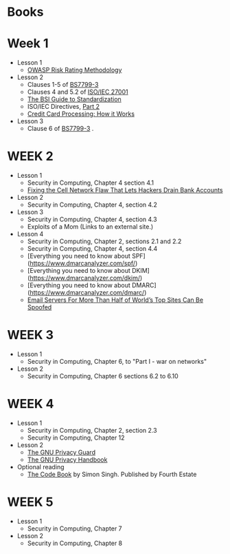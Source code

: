 # Books

# Week 1

* Lesson 1
    * [OWASP Risk Rating Methodology](https://owasp.org/www-community/OWASP_Risk_Rating_Methodology)
* Lesson 2
    * Clauses 1-5
      of [BS7799-3](https://bsol-bsigroup-com.libproxy.york.ac.uk/Bibliographic/BibliographicInfoData/000000000030354572)
    * Clauses 4 and 5.2
      of [ISO/IEC 27001](https://bsol-bsigroup-com.libproxy.york.ac.uk/Bibliographic/BibliographicInfoData/000000000030347472)
    * [The BSI Guide to Standardization](https://www.bsigroup.com/en-GB/standards/Information-about-standards/how-are-standards-made/The-BSI-Guide-to-Standardization/)
    * ISO/IEC Directives, [Part 2](https://www.iso.org/sites/directives/current/part2/index.xhtml)
    * [Credit Card Processing: How it Works](https://www.cardfellow.com/blog/how-credit-card-processing-works/)
* Lesson 3
    * Clause 6
      of [BS7799-3](https://bsol-bsigroup-com.libproxy.york.ac.uk/Bibliographic/BibliographicInfoData/000000000030354572)
      .

# WEEK 2

* Lesson 1
    * Security in Computing, Chapter 4 section 4.1
    * [Fixing the Cell Network Flaw That Lets Hackers Drain Bank Accounts](https://www.wired.com/2017/05/fix-ss7-two-factor-authentication-bank-accounts/)
* Lesson 2
    * Security in Computing, Chapter 4, section 4.2
* Lesson 3
    * Security in Computing, Chapter 4, section 4.3
    * Exploits of a Mom (Links to an external site.)
* Lesson 4
    * Security in Computing, Chapter 2, sections 2.1 and 2.2
    * Security in Computing, Chapter 4, section 4.4
    * [Everything you need to know about SPF] (https://www.dmarcanalyzer.com/spf/)
    * [Everything you need to know about DKIM] (https://www.dmarcanalyzer.com/dkim/)
    * [Everything you need to know about DMARC] (https://www.dmarcanalyzer.com/dmarc/)
    * [Email Servers For More Than Half of World’s Top Sites Can Be Spoofed](https://threatpost.com/email-servers-for-more-than-half-of-worlds-top-sites-can-be-spoofed/118840/)

# WEEK 3

* Lesson 1
    * Security in Computing, Chapter 6, to "Part I - war on networks"
* Lesson 2
    * Security in Computing, Chapter 6 sections 6.2 to 6.10

# WEEK 4

* Lesson 1
    * Security in Computing, Chapter 2, section 2.3
    * Security in Computing, Chapter 12
* Lesson 2
    * [The GNU Privacy Guard](https://www.gnupg.org/)
    * [The GNU Privacy Handbook](https://gnupg.org/gph/en/manual.html)
* Optional reading
    * [The Code Book](https://eu.alma.exlibrisgroup.com/leganto/readinglist/citation/40937176580001381?institute=44YORK_INST&auth=SAML)
      by Simon Singh. Published by Fourth Estate

# WEEK 5

* Lesson 1
    * Security in Computing, Chapter 7
* Lesson 2
    * Security in Computing, Chapter 8